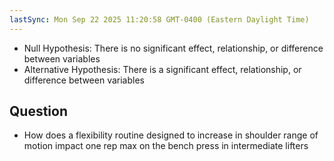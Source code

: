 ```yaml
---
lastSync: Mon Sep 22 2025 11:20:58 GMT-0400 (Eastern Daylight Time)
---
```

- Null Hypothesis: There is no significant effect, relationship, or difference between variables
- Alternative Hypothesis: There is a significant effect, relationship, or difference between variables

## Question
- How does a flexibility routine designed to increase in shoulder range of motion impact one rep max on the bench press in intermediate lifters
